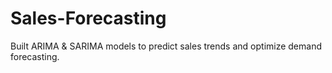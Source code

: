 # Sales-Forecasting
Built ARIMA &amp; SARIMA models to predict sales trends and optimize demand forecasting.
